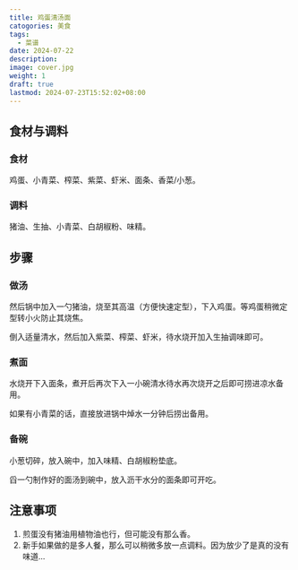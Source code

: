 ```yaml
---
title: 鸡蛋清汤面
catogories: 美食
tags:
  - 菜谱
date: 2024-07-22
description: 
image: cover.jpg
weight: 1
draft: true
lastmod: 2024-07-23T15:52:02+08:00
---
```

## 食材与调料

### 食材

鸡蛋、小青菜、榨菜、紫菜、虾米、面条、香菜/小葱。

### 调料

猪油、生抽、小青菜、白胡椒粉、味精。

## 步骤

### 做汤

然后锅中加入一勺猪油，烧至其高温（方便快速定型），下入鸡蛋。等鸡蛋稍微定型转小火防止其烧焦。

倒入适量清水，然后加入紫菜、榨菜、虾米，待水烧开加入生抽调味即可。

### 煮面

水烧开下入面条，煮开后再次下入一小碗清水待水再次烧开之后即可捞进凉水备用。

如果有小青菜的话，直接放进锅中焯水一分钟后捞出备用。

### 备碗

小葱切碎，放入碗中，加入味精、白胡椒粉垫底。

舀一勺制作好的面汤到碗中，放入沥干水分的面条即可开吃。

## 注意事项

1. 煎蛋没有猪油用植物油也行，但可能没有那么香。
2. 新手如果做的是多人餐，那么可以稍微多放一点调料。因为放少了是真的没有味道...